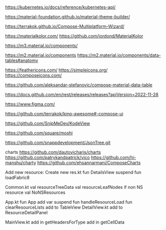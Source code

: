 https://kubernetes.io/docs/reference/kubernetes-api/

https://material-foundation.github.io/material-theme-builder/

https://terrakok.github.io/Compose-Multiplatform-Wizard/

https://materialkolor.com/
https://github.com/jordond/MaterialKolor

https://m3.material.io/components/

https://m2.material.io/components
https://m2.material.io/components/data-tables#anatomy

https://feathericons.com/
https://simpleicons.org/
https://composeicons.com/

https://github.com/aleksandar-stefanovic/compose-material-data-table


https://docs.github.com/en/rest/releases/releases?apiVersion=2022-11-28

https://www.figma.com/

https://github.com/terrakok/kmp-awesome#-compose-ui

https://github.com/SnipMeDev/KodeView

https://github.com/square/moshi

https://github.com/snappdevelopment/JsonTree.git

charts
https://github.com/dautovicharis/charts
https://github.com/patrykandpatrick/vico
https://github.com/hi-manshu/charty
https://github.com/ehsannarmani/ComposeCharts


Add new resource:
Create new res<Name>.kt
    fun <Name>DetailsView
    suspend fun load<Name>Fabric8

Common.kt
    val resourceTreeData
    val resourceLeafNodes
    if non NS resource val NoNSResources

App.kt
    fun App
        add var <NAME>
        suspend fun handleResourceLoad
        fun clearResourceLists
        add to TableView
DetailView.kt
    add to ResourceDetailPanel

MainView.kt
    add in getHeadersForType
    add in getCellData
    

    

    
